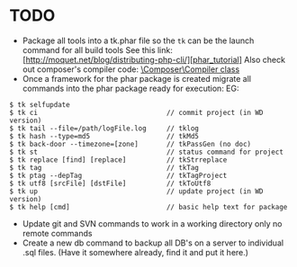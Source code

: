 TODO
====

 - Package all tools into a tk.phar file so the `tk` can be the launch command for all build tools
   See this link: [http://moquet.net/blog/distributing-php-cli/][phar_tutorial]
   Also check out composer's compiler code: [\Composer\Compiler class][phar_composer]
 - Once a framework for the phar package is created migrate all commands into the phar package
   ready for execution: EG:
<pre><code>$ tk selfupdate
$ tk ci                                // commit project (in WD version)  
$ tk tail --file=/path/logFile.log     // tklog  
$ tk hash --type=md5                   // tkMd5  
$ tk back-door --timezone=[zone]       // tkPassGen (no doc)  
$ tk st                                // status command for project  
$ tk replace [find] [replace]          // tkStrreplace  
$ tk tag                               // tkTag  
$ tk ptag --depTag                     // tkTagProject  
$ tk utf8 [srcFile] [dstFile]          // tkToUtf8  
$ tk up                                // update project (in WD version)  
$ tk help [cmd]                        // basic help text for package  
</code></pre>

 - Update git and SVN commands to work in a working directory only no remote commands
 - Create a new db command to backup all DB's on a server to individual .sql files. 
   (Have it somewhere already, find it and put it here.)



[phar_tutorial]: http://moquet.net/blog/distributing-php-cli/
[phar_composer]: https://github.com/composer/composer/blob/1.0.0-alpha7/src/Composer/Compiler.php